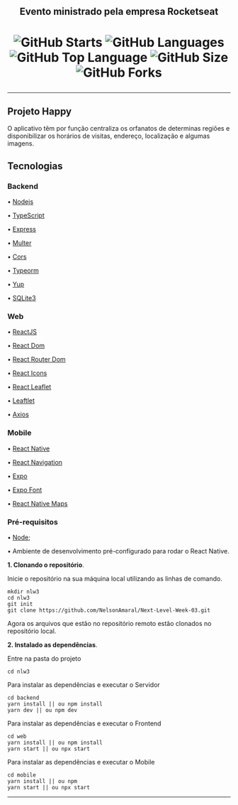 
<h2 align="center">Evento ministrado pela empresa Rocketseat</h2>

<h1 align="center">

![GitHub Starts](https://img.shields.io/github/stars/NelsonAmaral/Next-Level-Week-03?color=%237159C1&style=for-the-badge)
![GitHub Languages](https://img.shields.io/github/languages/count/NelsonAmaral/Next-Level-Week-03?color=%237159c1&style=for-the-badge)
![GitHub Top Language](https://img.shields.io/github/languages/top/NelsonAmaral/Next-Level-Week-03?color=7159c1&style=for-the-badge)
![GitHub Size](https://img.shields.io/github/repo-size/NelsonAmaral/Next-Level-Week-03?color=%237159c1&style=for-the-badge)
![GitHub Forks](https://img.shields.io/github/forks/NelsonAmaral/Next-Level-Week-03?color=%237159c1&style=for-the-badge)

</h1>
<hr>

## Projeto Happy 

O aplicativo têm por função centraliza os orfanatos de determinas regiões e disponibilizar os horários de visitas, endereço, localização e algumas imagens.


## Tecnologias
### Backend

• [Nodejs](https://nodejs.org/en/)

• [TypeScript](https://www.typescriptlang.org/)

• [Express](https://expressjs.com/pt-br/)

• [Multer](https://github.com/expressjs/multer#readme)

• [Cors](https://github.com/expressjs/cors#readme)

• [Typeorm](https://typeorm.io/#/)

• [Yup](https://github.com/jquense/yup)

• [SQLite3](https://www.sqlite.org/index.html)

### Web

• [ReactJS](https://pt-br.reactjs.org/)

• [React Dom](https://pt-br.reactjs.org/docs/react-dom.html)

• [React Router Dom](https://reactrouter.com/web/guides/quick-start)

• [React Icons](https://react-icons.github.io/react-icons/)

• [React Leaflet](https://react-leaflet.js.org/)

• [Leaftlet](https://leafletjs.com/)

• [Axios](https://github.com/axios/axios)



### Mobile

• [React Native](https://reactnative.dev/)

• [React Navigation](https://reactnavigation.org/docs/stack-navigator/)

• [Expo](https://expo.io/)

• [Expo Font](https://docs.expo.io/versions/latest/sdk/font/)

• [React Native Maps](https://github.com/react-native-maps/react-native-maps)





### Pré-requisitos

• [Node](https://nodejs.org/en/);

• Ambiente de desenvolvimento pré-configurado para rodar o React Native. 


**1. Clonando o repositório**.

Inicie o repositório na sua máquina local utilizando as linhas de comando.

```
mkdir nlw3
cd nlw3
git init
git clone https://github.com/NelsonAmaral/Next-Level-Week-03.git
```
Agora os arquivos que estão no repositório remoto estão clonados no repositório local.

**2. Instalado as dependências**.

Entre na pasta do projeto 
```
cd nlw3
```
Para instalar as dependências e executar o Servidor
```
cd backend
yarn install || ou npm install
yarn dev || ou npm dev
```
Para instalar as dependências e executar o Frontend
``` 
cd web
yarn install || ou npm install
yarn start || ou npx start
```
Para instalar as dependências e executar o Mobile 
``` 
cd mobile
yarn install || ou npm
yarn start || ou npx start
```


<hr />

